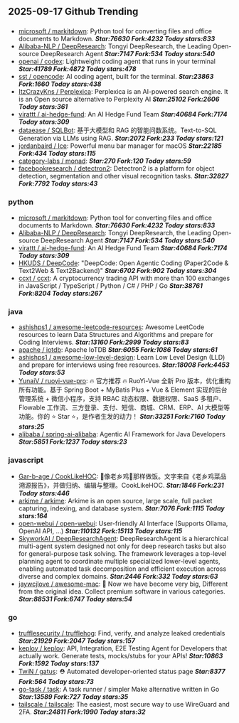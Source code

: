 ## 2025-09-17 Github Trending

### 
* [microsoft / markitdown](https://github.com/microsoft/markitdown): Python tool for converting files and office documents to Markdown. ***Star:76630 Fork:4232 Today stars:833***
* [Alibaba-NLP / DeepResearch](https://github.com/Alibaba-NLP/DeepResearch): Tongyi DeepResearch, the Leading Open-source DeepResearch Agent ***Star:7147 Fork:534 Today stars:540***
* [openai / codex](https://github.com/openai/codex): Lightweight coding agent that runs in your terminal ***Star:41789 Fork:4872 Today stars:478***
* [sst / opencode](https://github.com/sst/opencode): AI coding agent, built for the terminal. ***Star:23863 Fork:1660 Today stars:438***
* [ItzCrazyKns / Perplexica](https://github.com/ItzCrazyKns/Perplexica): Perplexica is an AI-powered search engine. It is an Open source alternative to Perplexity AI ***Star:25102 Fork:2606 Today stars:361***
* [virattt / ai-hedge-fund](https://github.com/virattt/ai-hedge-fund): An AI Hedge Fund Team ***Star:40684 Fork:7174 Today stars:309***
* [dataease / SQLBot](https://github.com/dataease/SQLBot): 基于大模型和 RAG 的智能问数系统。Text-to-SQL Generation via LLMs using RAG. ***Star:2072 Fork:233 Today stars:121***
* [jordanbaird / Ice](https://github.com/jordanbaird/Ice): Powerful menu bar manager for macOS ***Star:22185 Fork:434 Today stars:115***
* [category-labs / monad](https://github.com/category-labs/monad):  ***Star:270 Fork:120 Today stars:59***
* [facebookresearch / detectron2](https://github.com/facebookresearch/detectron2): Detectron2 is a platform for object detection, segmentation and other visual recognition tasks. ***Star:32827 Fork:7792 Today stars:43***

### python
* [microsoft / markitdown](https://github.com/microsoft/markitdown): Python tool for converting files and office documents to Markdown. ***Star:76630 Fork:4232 Today stars:833***
* [Alibaba-NLP / DeepResearch](https://github.com/Alibaba-NLP/DeepResearch): Tongyi DeepResearch, the Leading Open-source DeepResearch Agent ***Star:7147 Fork:534 Today stars:540***
* [virattt / ai-hedge-fund](https://github.com/virattt/ai-hedge-fund): An AI Hedge Fund Team ***Star:40684 Fork:7174 Today stars:309***
* [HKUDS / DeepCode](https://github.com/HKUDS/DeepCode): "DeepCode: Open Agentic Coding (Paper2Code & Text2Web & Text2Backend)" ***Star:6702 Fork:902 Today stars:304***
* [ccxt / ccxt](https://github.com/ccxt/ccxt): A cryptocurrency trading API with more than 100 exchanges in JavaScript / TypeScript / Python / C# / PHP / Go ***Star:38761 Fork:8204 Today stars:267***

### java
* [ashishps1 / awesome-leetcode-resources](https://github.com/ashishps1/awesome-leetcode-resources): Awesome LeetCode resources to learn Data Structures and Algorithms and prepare for Coding Interviews. ***Star:13160 Fork:2999 Today stars:83***
* [apache / iotdb](https://github.com/apache/iotdb): Apache IoTDB ***Star:6055 Fork:1086 Today stars:61***
* [ashishps1 / awesome-low-level-design](https://github.com/ashishps1/awesome-low-level-design): Learn Low Level Design (LLD) and prepare for interviews using free resources. ***Star:18008 Fork:4453 Today stars:53***
* [YunaiV / ruoyi-vue-pro](https://github.com/YunaiV/ruoyi-vue-pro): 🔥 官方推荐 🔥 RuoYi-Vue 全新 Pro 版本，优化重构所有功能。基于 Spring Boot + MyBatis Plus + Vue & Element 实现的后台管理系统 + 微信小程序，支持 RBAC 动态权限、数据权限、SaaS 多租户、Flowable 工作流、三方登录、支付、短信、商城、CRM、ERP、AI 大模型等功能。你的 ⭐️ Star ⭐️，是作者生发的动力！ ***Star:33251 Fork:7160 Today stars:25***
* [alibaba / spring-ai-alibaba](https://github.com/alibaba/spring-ai-alibaba): Agentic AI Framework for Java Developers ***Star:5851 Fork:1237 Today stars:23***

### javascript
* [Gar-b-age / CookLikeHOC](https://github.com/Gar-b-age/CookLikeHOC): 🥢像老乡鸡🐔那样做饭。文字来自《老乡鸡菜品溯源报告》，并做归纳、编辑与整理。CookLikeHOC. ***Star:1846 Fork:231 Today stars:446***
* [arkime / arkime](https://github.com/arkime/arkime): Arkime is an open source, large scale, full packet capturing, indexing, and database system. ***Star:7076 Fork:1115 Today stars:164***
* [open-webui / open-webui](https://github.com/open-webui/open-webui): User-friendly AI Interface (Supports Ollama, OpenAI API, ...) ***Star:110132 Fork:15113 Today stars:115***
* [SkyworkAI / DeepResearchAgent](https://github.com/SkyworkAI/DeepResearchAgent): DeepResearchAgent is a hierarchical multi-agent system designed not only for deep research tasks but also for general-purpose task solving. The framework leverages a top-level planning agent to coordinate multiple specialized lower-level agents, enabling automated task decomposition and efficient execution across diverse and complex domains. ***Star:2446 Fork:332 Today stars:63***
* [jaywcjlove / awesome-mac](https://github.com/jaywcjlove/awesome-mac):  Now we have become very big, Different from the original idea. Collect premium software in various categories. ***Star:88531 Fork:6747 Today stars:54***

### go
* [trufflesecurity / trufflehog](https://github.com/trufflesecurity/trufflehog): Find, verify, and analyze leaked credentials ***Star:21929 Fork:2047 Today stars:157***
* [keploy / keploy](https://github.com/keploy/keploy): API, Integration, E2E Testing Agent for Developers that actually work. Generate tests, mocks/stubs for your APIs! ***Star:10863 Fork:1592 Today stars:137***
* [TwiN / gatus](https://github.com/TwiN/gatus): ⛑ Automated developer-oriented status page ***Star:8377 Fork:564 Today stars:73***
* [go-task / task](https://github.com/go-task/task): A task runner / simpler Make alternative written in Go ***Star:13589 Fork:727 Today stars:35***
* [tailscale / tailscale](https://github.com/tailscale/tailscale): The easiest, most secure way to use WireGuard and 2FA. ***Star:24811 Fork:1990 Today stars:32***
